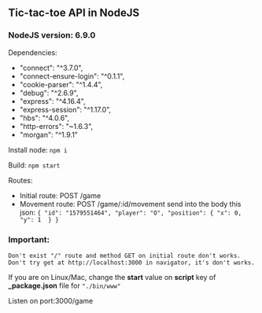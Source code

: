 ## Tic-tac-toe API in NodeJS

### NodeJS version: 6.9.0

Dependencies:
- "connect": "^3.7.0",
- "connect-ensure-login": "^0.1.1",
- "cookie-parser": "^1.4.4",
- "debug": "^2.6.9",
- "express": "^4.16.4",
- "express-session": "^1.17.0",
- "hbs": "^4.0.6",
- "http-errors": "~1.6.3",
- "morgan": "^1.9.1"

Install node: ```npm i```

Build: ```npm start```

Routes: 
- Initial route: POST /game
- Movement route: POST /game/:id/movement send into the body this json: ```{
	"id": "1579551464",
	"player": "O",
	"position": {
		"x": 0,
		"y": 1 
	}
}```

### Important:
    Don't exist "/" route and method GET on initial route don't works. Don't try get at http://localhost:3000 in navigator, it's don't works.

If you are on Linux/Mac, change the **start** value on **script** key of **_package.json** file for ```"./bin/www"```

Listen on port:3000/game
